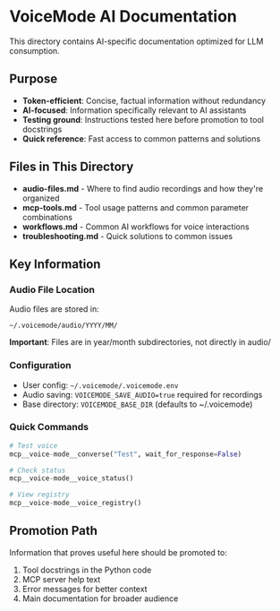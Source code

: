 # VoiceMode AI Documentation

This directory contains AI-specific documentation optimized for LLM consumption.

## Purpose

- **Token-efficient**: Concise, factual information without redundancy
- **AI-focused**: Information specifically relevant to AI assistants
- **Testing ground**: Instructions tested here before promotion to tool docstrings
- **Quick reference**: Fast access to common patterns and solutions

## Files in This Directory

- **audio-files.md** - Where to find audio recordings and how they're organized
- **mcp-tools.md** - Tool usage patterns and common parameter combinations
- **workflows.md** - Common AI workflows for voice interactions
- **troubleshooting.md** - Quick solutions to common issues

## Key Information

### Audio File Location
Audio files are stored in:
```
~/.voicemode/audio/YYYY/MM/
```
**Important**: Files are in year/month subdirectories, not directly in audio/

### Configuration
- User config: `~/.voicemode/.voicemode.env`
- Audio saving: `VOICEMODE_SAVE_AUDIO=true` required for recordings
- Base directory: `VOICEMODE_BASE_DIR` (defaults to ~/.voicemode)

### Quick Commands
```python
# Test voice
mcp__voice-mode__converse("Test", wait_for_response=False)

# Check status
mcp__voice-mode__voice_status()

# View registry
mcp__voice-mode__voice_registry()
```

## Promotion Path

Information that proves useful here should be promoted to:
1. Tool docstrings in the Python code
2. MCP server help text
3. Error messages for better context
4. Main documentation for broader audience